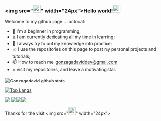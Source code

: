 ###  <img src="<img src="https://github.com/TheDudeThatCode/TheDudeThatCode/blob/master/Assets/Earth.gif" width="24px">" width="24px">Hello world!<img src="https://github.com/TheDudeThatCode/TheDudeThatCode/blob/master/Assets/Earth.gif" width="24px">

Welcome to my github page... :octocat:

- :hatching_chick: I'm a beginner in programming;
- :hourglass_flowing_sand: I am currently dedicating all my time in learning;
- :muscle: I always try to put my knowledge into practice;
- :chart_with_upwards_trend: I use the repositories on this page to post my personal projects and tutorials;
- 📫 How to reach me: gonzagadaviddev@gmail.com
- :star: visit my repositories, and leave a motivating star.

![Gonzagadavid github stats](https://github-readme-stats.vercel.app/api?username=anuraghazra&show_icons=true&theme=dark)

[![Top Langs](https://github-readme-stats.vercel.app/api/top-langs/?username=anuraghazra&layout=compact)](https://github.com/anuraghazra/github-readme-stats)


<img src = "https://img.shields.io/badge/-HTML5-E34F26?style=flat&logo=html5&logoColor=white"> <img src = "https://img.shields.io/badge/-CSS3 -1572B6? Style = flat & logo = css3 & logoColor = white "><img src = "https://img.shields.io/badge/-Bootstrap-563D7C?style=flat&logo=bootstrap&logoColor=white"><img src = "https://img.shields.io/badge/-JavaScript-eed718?style=flat&logo=javascript&logoColor=ffffff">

Thanks for the visit <img src="<img src="https://github.com/TheDudeThatCode/TheDudeThatCode/blob/master/Assets/Handshake.gif" width="24px">" width="24px">
